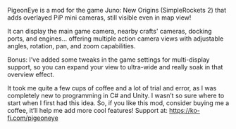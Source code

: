 PigeonEye is a mod for the game Juno: New Origins (SimpleRockets 2) that adds overlayed PiP mini cameras, still visible even in map view!

It can display the main game camera, nearby crafts' cameras, docking ports, and engines... offering multiple action camera views with adjustable angles, rotation, pan, and zoom capabilities.

Bonus: I’ve added some tweaks in the game settings for multi-display support, so you can expand your view to ultra-wide and really soak in that overview effect.

It took me quite a few cups of coffee and a lot of trial and error, as I was completely new to programming in C# and Unity. I wasn’t so sure where to start when I first had this idea.
So, if you like this mod, consider buying me a coffee, it’ll help me add more cool features!
Support at: https://ko-fi.com/pigeoneye
